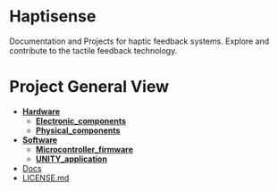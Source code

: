 # Haptisense
Documentation and Projects for haptic feedback systems. Explore and contribute to the tactile feedback technology.


# Project General View
- **[Hardware](https://github.com/alinajm7/Haptisense/tree/main/hardware/)**
  - **[Electronic_components](https://github.com/alinajm7/Haptisense/tree/main/hardware/electronic_components/)**
  - **[Physical_components](https://github.com/alinajm7/Haptisense/tree/main/hardware/physical_components/)**
- **[Software](https://github.com/alinajm7/Haptisense/tree/main/software/)**
  - **[Microcontroller_firmware](https://github.com/alinajm7/Haptisense/tree/main/software/microcontroller_firmware/)**
  - **[UNITY_application](https://github.com/alinajm7/Haptisense/tree/main/software/unity_application/)**<br>
- [Docs](https://github.com/alinajm7/Haptisense/tree/main/docs/)<br>
- [LICENSE.md](https://github.com/alinajm7/Haptisense/blob/main/LICENSE.md)<br>



